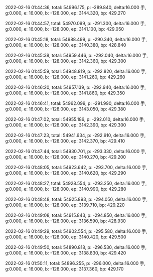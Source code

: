2022-02-16 01:44:36, total: 54996.175, p: -289.840, delta:16.000 手, g:0.000, e: 16.000, b: -128.000, ep: 3144.320, bp: 429.270

2022-02-16 01:44:57, total: 54970.099, p: -291.300, delta:16.000 手, g:0.000, e: 16.000, b: -128.000, ep: 3141.100, bp: 429.050

2022-02-16 01:45:18, total: 54988.499, p: -290.340, delta:16.000 手, g:0.000, e: 16.000, b: -128.000, ep: 3140.380, bp: 428.840

2022-02-16 01:45:38, total: 54959.446, p: -292.040, delta:16.000 手, g:0.000, e: 16.000, b: -128.000, ep: 3142.360, bp: 429.300

2022-02-16 01:45:59, total: 54948.819, p: -292.820, delta:16.000 手, g:0.000, e: 16.000, b: -128.000, ep: 3141.260, bp: 429.260

2022-02-16 01:46:20, total: 54957.139, p: -292.940, delta:16.000 手, g:0.000, e: 16.000, b: -128.000, ep: 3141.860, bp: 429.350

2022-02-16 01:46:41, total: 54962.099, p: -291.990, delta:16.000 手, g:0.000, e: 16.000, b: -128.000, ep: 3143.050, bp: 429.380

2022-02-16 01:47:02, total: 54955.186, p: -292.010, delta:16.000 手, g:0.000, e: 16.000, b: -128.000, ep: 3142.390, bp: 429.300

2022-02-16 01:47:23, total: 54941.634, p: -292.910, delta:16.000 手, g:0.000, e: 16.000, b: -128.000, ep: 3142.370, bp: 429.410

2022-02-16 01:47:44, total: 54930.701, p: -293.330, delta:16.000 手, g:0.000, e: 16.000, b: -128.000, ep: 3140.270, bp: 429.200

2022-02-16 01:48:05, total: 54923.642, p: -293.700, delta:16.000 手, g:0.000, e: 16.000, b: -128.000, ep: 3140.620, bp: 429.290

2022-02-16 01:48:27, total: 54928.554, p: -293.250, delta:16.000 手, g:0.000, e: 16.000, b: -128.000, ep: 3140.990, bp: 429.280

2022-02-16 01:48:48, total: 54925.893, p: -294.050, delta:16.000 手, g:0.000, e: 16.000, b: -128.000, ep: 3139.710, bp: 429.220

2022-02-16 01:49:08, total: 54915.843, p: -294.850, delta:16.000 手, g:0.000, e: 16.000, b: -128.000, ep: 3136.590, bp: 428.930

2022-02-16 01:49:29, total: 54902.554, p: -295.580, delta:16.000 手, g:0.000, e: 16.000, b: -128.000, ep: 3140.420, bp: 429.500

2022-02-16 01:49:50, total: 54890.818, p: -296.530, delta:16.000 手, g:0.000, e: 16.000, b: -128.000, ep: 3138.830, bp: 429.420

2022-02-16 01:50:11, total: 54896.255, p: -296.000, delta:16.000 手, g:0.000, e: 16.000, b: -128.000, ep: 3137.360, bp: 429.170